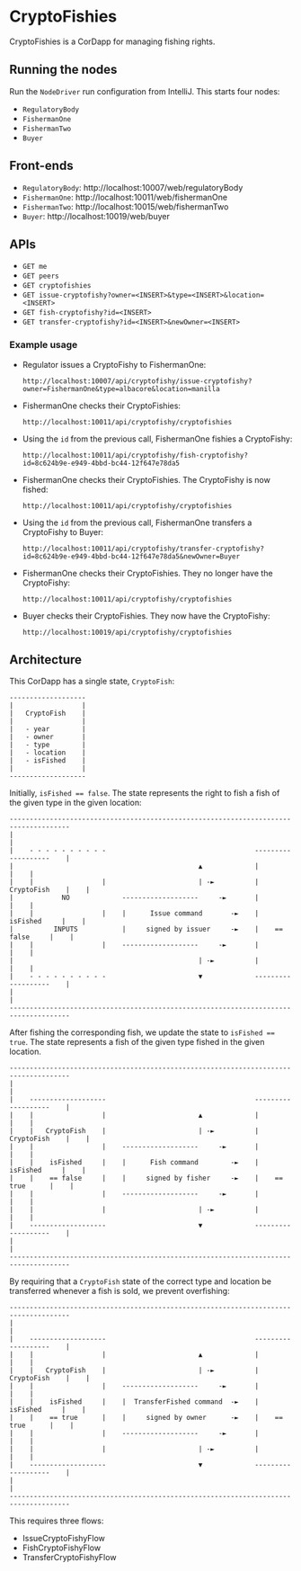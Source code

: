 # CryptoFishies

CryptoFishies is a CorDapp for managing fishing rights.

## Running the nodes

Run the `NodeDriver` run configuration from IntelliJ. This starts four nodes:

* `RegulatoryBody`
* `FishermanOne`
* `FishermanTwo`
* `Buyer`

## Front-ends

* `RegulatoryBody`: http://localhost:10007/web/regulatoryBody
* `FishermanOne`: http://localhost:10011/web/fishermanOne
* `FishermanTwo`: http://localhost:10015/web/fishermanTwo
* `Buyer`: http://localhost:10019/web/buyer

## APIs

* `GET me`
* `GET peers`
* `GET cryptofishies`
* `GET issue-cryptofishy?owner=<INSERT>&type=<INSERT>&location=<INSERT>`
* `GET fish-cryptofishy?id=<INSERT>`
* `GET transfer-cryptofishy?id=<INSERT>&newOwner=<INSERT>`

### Example usage

* Regulator issues a CryptoFishy to FishermanOne:

  `http://localhost:10007/api/cryptofishy/issue-cryptofishy?owner=FishermanOne&type=albacore&location=manilla`
  
* FishermanOne checks their CryptoFishies:

  `http://localhost:10011/api/cryptofishy/cryptofishies`
  
* Using the `id` from the previous call, FishermanOne fishies a CryptoFishy:

  `http://localhost:10011/api/cryptofishy/fish-cryptofishy?id=8c624b9e-e949-4bbd-bc44-12f647e78da5`
  
* FishermanOne checks their CryptoFishies. The CryptoFishy is now fished:

  `http://localhost:10011/api/cryptofishy/cryptofishies`

* Using the `id` from the previous call, FishermanOne transfers a CryptoFishy to Buyer:

  `http://localhost:10011/api/cryptofishy/transfer-cryptofishy?id=8c624b9e-e949-4bbd-bc44-12f647e78da5&newOwner=Buyer`
  
* FishermanOne checks their CryptoFishies. They no longer have the CryptoFishy:

  `http://localhost:10011/api/cryptofishy/cryptofishies`
  
* Buyer checks their CryptoFishies. They now have the CryptoFishy:
  
  `http://localhost:10019/api/cryptofishy/cryptofishies`

## Architecture

This CorDapp has a single state, `CryptoFish`:

    -------------------
    |                 |
    |   CryptoFish    |
    |                 |
    |   - year        |
    |   - owner       |
    |   - type        |
    |   - location    |
    |   - isFished    |
    |                 |    
    -------------------

Initially, `isFished == false`. The state represents the right to fish a fish of the given type in the given location:

    -------------------------------------------------------------------------------------
    |                                                                                   |
    |    - - - - - - - - - -                                     -------------------    |
    |                                              ▲             |                 |    |
    |    |                 |                       | -►          |   CryptoFish    |    |
    |            NO             -------------------     -►       |                 |    |
    |    |                 |    |      Issue command       -►    |    isFished     |    |
    |          INPUTS           |     signed by issuer     -►    |    == false     |    |
    |    |                 |    -------------------     -►       |                 |    |
    |                                              | -►          |                 |    |
    |    - - - - - - - - - -                       ▼             -------------------    |
    |                                                                                   |
    -------------------------------------------------------------------------------------

After fishing the corresponding fish, we update the state to `isFished == true`. The state represents a fish of the given type 
fished in the given location.

    -------------------------------------------------------------------------------------
    |                                                                                   |
    |    -------------------                                     -------------------    |
    |    |                 |                       ▲             |                 |    |
    |    |   CryptoFish    |                       | -►          |   CryptoFish    |    |
    |    |                 |    -------------------     -►       |                 |    |
    |    |    isFished     |    |      Fish command        -►    |    isFished     |    |
    |    |    == false     |    |     signed by fisher     -►    |    == true      |    |
    |    |                 |    -------------------     -►       |                 |    |
    |    |                 |                       | -►          |                 |    |
    |    -------------------                       ▼             -------------------    |
    |                                                                                   |
    -------------------------------------------------------------------------------------

By requiring that a `CryptoFish` state of the correct type and location be transferred whenever a fish is sold, we prevent 
overfishing:

    -------------------------------------------------------------------------------------
    |                                                                                   |
    |    -------------------                                     -------------------    |
    |    |                 |                       ▲             |                 |    |
    |    |   CryptoFish    |                       | -►          |   CryptoFish    |    |
    |    |                 |    -------------------     -►       |                 |    |
    |    |    isFished     |    |  TransferFished command  -►    |    isFished     |    |
    |    |    == true      |    |     signed by owner      -►    |    == true      |    |
    |    |                 |    -------------------     -►       |                 |    |
    |    |                 |                       | -►          |                 |    |
    |    -------------------                       ▼             -------------------    |
    |                                                                                   |
    -------------------------------------------------------------------------------------

This requires three flows:

* IssueCryptoFishyFlow
* FishCryptoFishyFlow
* TransferCryptoFishyFlow
